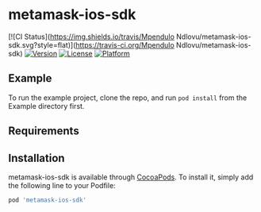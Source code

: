 # metamask-ios-sdk

[![CI Status](https://img.shields.io/travis/Mpendulo Ndlovu/metamask-ios-sdk.svg?style=flat)](https://travis-ci.org/Mpendulo Ndlovu/metamask-ios-sdk)
[![Version](https://img.shields.io/cocoapods/v/metamask-ios-sdk.svg?style=flat)](https://cocoapods.org/pods/metamask-ios-sdk)
[![License](https://img.shields.io/cocoapods/l/metamask-ios-sdk.svg?style=flat)](https://cocoapods.org/pods/metamask-ios-sdk)
[![Platform](https://img.shields.io/cocoapods/p/metamask-ios-sdk.svg?style=flat)](https://cocoapods.org/pods/metamask-ios-sdk)

## Example

To run the example project, clone the repo, and run `pod install` from the Example directory first.

## Requirements

## Installation

metamask-ios-sdk is available through [CocoaPods](https://cocoapods.org). To install
it, simply add the following line to your Podfile:

```ruby
pod 'metamask-ios-sdk'
```
